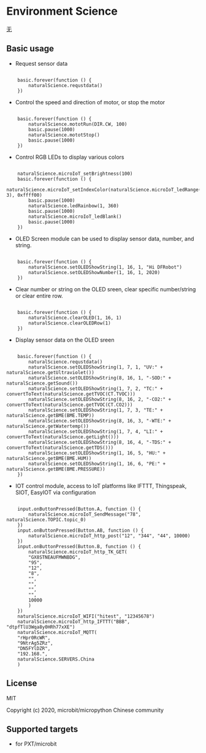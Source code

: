 # Environment Science

[无](无)
## Basic usage

* Request sensor data

```blocks

    basic.forever(function () {
        naturalScience.requstdata()
    })

```

* Control the speed and direction of motor, or stop the motor 

```blocks

    basic.forever(function () {
        naturalScience.mototRun(DIR.CW, 100)
        basic.pause(1000)
        naturalScience.mototStop()
        basic.pause(1000)
    })

```
* Control RGB LEDs to display various colors 

```blocks

    naturalScience.microIoT_setBrightness(100)
    basic.forever(function () {
        naturalScience.microIoT_setIndexColor(naturalScience.microIoT_ledRange(0, 3), 0xffff00)
        basic.pause(1000)
        naturalScience.ledRainbow(1, 360)
        basic.pause(1000)
        naturalScience.microIoT_ledBlank()
        basic.pause(1000)
    })

```
* OLED Screen module can be used to display sensor data, number, and string. 

```blocks

    basic.forever(function () {
        naturalScience.setOLEDShowString(1, 16, 1, "Hi DFRobot")
        naturalScience.setOLEDShowNumber(1, 16, 1, 2020)
    })

```

* Clear number or string on the OLED sreen, clear specific number/string or clear entire row. 

```blocks

    basic.forever(function () {
        naturalScience.clearOLED(1, 16, 1)
        naturalScience.clearOLEDRow(1)
    })

```

* Display sensor data on the OLED sreen 

```blocks

    basic.forever(function () {
        naturalScience.requstdata()
        naturalScience.setOLEDShowString(1, 7, 1, "UV:" + naturalScience.getUltraviolet())
        naturalScience.setOLEDShowString(8, 16, 1, "-SOD:" + naturalScience.getSound())
        naturalScience.setOLEDShowString(1, 7, 2, "TC:" + convertToText(naturalScience.getTVOC(CT.TVOC)))
        naturalScience.setOLEDShowString(8, 16, 2, "-CO2:" + convertToText(naturalScience.getTVOC(CT.CO2)))
        naturalScience.setOLEDShowString(1, 7, 3, "TE:" + naturalScience.getBME(BME.TEMP))
        naturalScience.setOLEDShowString(8, 16, 3, "-WTE:" + naturalScience.getWatertemp())
        naturalScience.setOLEDShowString(1, 7, 4, "LI:" + convertToText(naturalScience.getLight()))
        naturalScience.setOLEDShowString(8, 16, 4, "-TDS:" + convertToText(naturalScience.getTDS()))
        naturalScience.setOLEDShowString(1, 16, 5, "HU:" + naturalScience.getBME(BME.HUM))
        naturalScience.setOLEDShowString(1, 16, 6, "PE:" + naturalScience.getBME(BME.PRESSURE))
    })

```

* IOT control module, access to IoT platforms like IFTTT, Thingspeak, SIOT, EasyIOT via configuration 

```blocks

    input.onButtonPressed(Button.A, function () {
        naturalScience.microIoT_SendMessage("78", naturalScience.TOPIC.topic_0)
    })
    input.onButtonPressed(Button.AB, function () {
        naturalScience.microIoT_http_post("12", "344", "44", 10000)
    })
    input.onButtonPressed(Button.B, function () {
        naturalScience.microIoT_http_TK_GET(
        "GX8STNEAUFMWNBDG",
        "95",
        "12",
        "8",
        "",
        "",
        "",
        "",
        10000
        )
    })
    naturalScience.microIoT_WIFI("hitest", "12345678")
    naturalScience.microIoT_http_IFTTT("BBB", "dtpfTlU3Wqa8y0HRh77xXE")
    naturalScience.microIoT_MQTT(
    "rHpr0RcWR",
    "9NtrAg5ZRz",
    "DN5FYlDZR",
    "192.168.",
    naturalScience.SERVERS.China
    )

```
## License

MIT

Copyright (c) 2020, microbit/micropython Chinese community  

## Supported targets

* for PXT/microbit